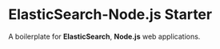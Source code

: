 
ElasticSearch-Node.js Starter
=======================

A boilerplate for **ElasticSearch**, **Node.js** web applications.
